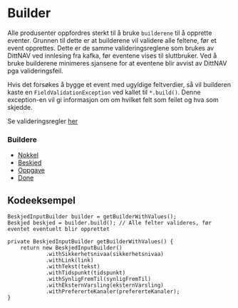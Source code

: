 # Builder

Alle produsenter oppfordres sterkt til å bruke `builderene` til å opprette eventer. Grunnen til dette er at 
builderene vil validere alle feltene, før et event opprettes. Dette er de samme valideringsreglene som brukes av 
DittNAV ved innlesing fra kafka, før eventene vises til sluttbruker. Ved å bruke builderene minimeres sjansene for at
eventene blir avvist av DittNAV pga valideringsfeil. 

Hvis det forsøkes å bygge et event med ugyldige feltverdier, så vil builderen kaste en `FieldValidationException` ved kallet 
til `*.build()`. Denne exception-en vil gi informasjon om om hvilket felt som feilet og hva som skjedde.

Se valideringsregler [her](https://github.com/navikt/brukernotifikasjon-schemas/blob/main/src/main/java/no/nav/brukernotifikasjon/schemas/builders/util/ValidationUtil.java)

### Buildere
* [Nokkel](https://github.com/navikt/brukernotifikasjon-schemas/blob/main/src/main/java/no/nav/brukernotifikasjon/schemas/builders/NokkelInputBuilder.java)
* [Beskjed](https://github.com/navikt/brukernotifikasjon-schemas/blob/main/src/main/java/no/nav/brukernotifikasjon/schemas/builders/BeskjedInputBuilder.java)
* [Oppgave](https://github.com/navikt/brukernotifikasjon-schemas/blob/main/src/main/java/no/nav/brukernotifikasjon/schemas/builders/OppgaveInputBuilder.java)
* [Done](https://github.com/navikt/brukernotifikasjon-schemas/blob/main/src/main/java/no/nav/brukernotifikasjon/schemas/builders/DoneInputBuilder.java)

## Kodeeksempel 
```
BeskjedInputBuilder builder = getBuilderWithValues();
Beskjed beskjed = builder.build(); // Alle felter valideres, før eventet eventuelt blir opprettet

private BeskjedInputBuilder getBuilderWithValues() {
    return new BeskjedInputBuilder()
            .withSikkerhetsnivaa(sikkerhetsnivaa)
            .withLink(link)
            .withTekst(tekst)
            .withTidspunkt(tidspunkt)
            .withSynligFremTil(synligFremTil)
            .withEksternVarsling(eksternVarsling)
            .withPrefererteKanaler(prefererteKanaler);
}
```
